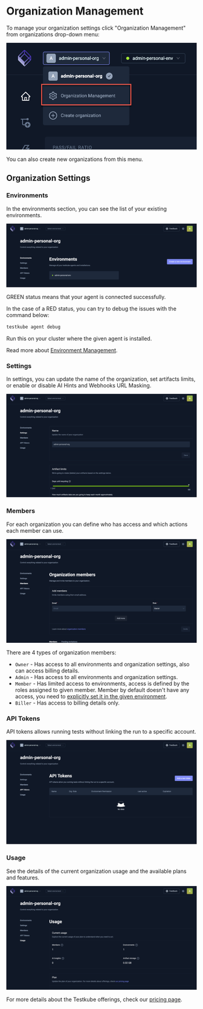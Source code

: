 # Organization Management

To manage your organization settings click "Organization Management" from organizations drop-down menu:

![Organization Management](../../img/organization-management.png)

You can also create new organizations from this menu. 

## Organization Settings

### Environments

In the environments section, you can see the list of your existing environments.

![Existing Environments](../../img/existing-environments-062024.png)

GREEN status means that your agent is connected successfully. 

In the case of a RED status, you can try to debug the issues with the command below:

```sh
testkube agent debug
```

Run this on your cluster where the given agent is installed.

Read more about [Environment Management](../articles/environment-management.md).

### Settings

In settings, you can update the name of the organization, set artifacts limits, or enable or disable AI Hints and Webhooks URL Masking.

![Organization Setting](../../img/organization-settings.png)


### Members

For each organization you can define who has access and which actions each member can use. 

![Organization Members](../../img/organization-members.png)


There are 4 types of organization members: 

* `Owner` - Has access to all environments and organization settings, also can access billing details.
* `Admin` - Has access to all environments and organization settings.
* `Member` - Has limited access to environments, access is defined by the roles assigned to given member. Member by default doesn't have any access, you need to [explicitly set it in the given environment](environment-management.md).
* `Biller` - Has access to billing details only.

### API Tokens

API tokens allows running tests without linking the run to a specific account.

![API Tokens](../../img/api-tokens.png)

### Usage

See the details of the current organization usage and the available plans and features.

![Usage](../../img/usage.png)

For more details about the Testkube offerings, check our [pricing page](https://testkube.io/pricing).


